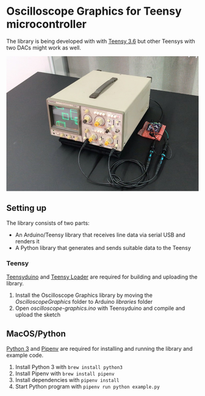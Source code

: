 # Oscilloscope Graphics for Teensy microcontroller

The library is being developed with with [Teensy 3.6](https://www.pjrc.com/store/teensy36.html) but other Teensys with two DACs might work as well.

![Picture of oscilloscope running an example](https://raw.githubusercontent.com/achydenius/oscilloscope-graphics/master/media-lab-demo-day.jpg)

## Setting up

The library consists of two parts:
- An Arduino/Teensy library that receives line data via serial USB and renders it
- A Python library that generates and sends suitable data to the Teensy

### Teensy

[Teensyduino](https://www.pjrc.com/teensy/teensyduino.html) and [Teensy Loader](https://www.pjrc.com/teensy/loader.html) are required for building and uploading the library.

1. Install the Oscilloscope Graphics library by moving the _OscilloscopeGraphics_ folder to Arduino _libraries_ folder
2. Open _oscilloscope-graphics.ino_ with Teensyduino and compile and upload the sketch

## MacOS/Python

[Python 3](https://www.python.org/) and [Pipenv](https://github.com/pypa/pipenv) are required for installing and running the library and example code. 

1. Install Python 3 with `brew install python3`
2. Install Pipenv with `brew install pipenv`
3. Install dependencies with `pipenv install`
4. Start Python program with `pipenv run python example.py`

